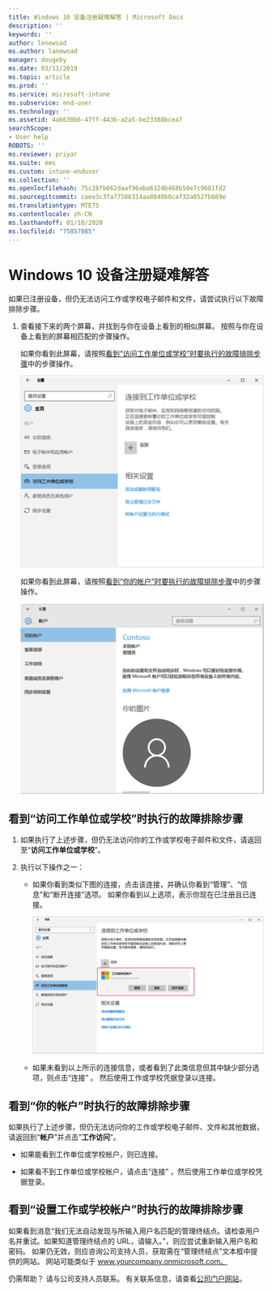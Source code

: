 ```yaml
---
title: Windows 10 设备注册疑难解答 | Microsoft Docs
description: ''
keywords: ''
author: lenewsad
ms.author: lanewsad
manager: dougeby
ms.date: 03/11/2019
ms.topic: article
ms.prod: ''
ms.service: microsoft-intune
ms.subservice: end-user
ms.technology: ''
ms.assetid: 4ab630b6-47ff-443b-a2a5-be23388bcea7
searchScope:
- User help
ROBOTS: ''
ms.reviewer: priyar
ms.suite: ems
ms.custom: intune-enduser
ms.collection: ''
ms.openlocfilehash: 75c28fb662daaf96aba6324b468b50e7c9081fd2
ms.sourcegitcommit: caee3c3fa77586314aa8040b0caf32a0527b669e
ms.translationtype: MTE75
ms.contentlocale: zh-CN
ms.lasthandoff: 01/10/2020
ms.locfileid: "75857885"
---
```

# <a name="troubleshoot-your-windows-10-device-enrollment"></a>Windows 10 设备注册疑难解答
如果已注册设备，但仍无法访问工作或学校电子邮件和文件，请尝试执行以下故障排除步骤。  

1. 查看接下来的两个屏幕，并找到与你在设备上看到的相似屏幕。 按照与你在设备上看到的屏幕相匹配的步骤操作。

    如果你看到此屏幕，请按照[看到“访问工作单位或学校”时要执行的故障排除步骤](#troubleshooting-steps-to-follow-if-you-see-access-work-or-school)中的步骤操作。

    ![settings-accounts-access-work-or-school](./media/w10-enroll-rs1-connect-to-work-or-school.png)

    如果你看到此屏幕，请按照[看到“你的帐户”时要执行的故障排除步骤](#troubleshooting-steps-to-follow-if-you-see-your-account)中的步骤操作。

    ![settings-accounts-your-account](./media/W10-enroll-2-accounts-your-account.png)

## <a name="troubleshooting-steps-to-follow-if-you-see-access-work-or-school"></a>看到“访问工作单位或学校”时执行的故障排除步骤

1. 如果执行了上述步骤，但仍无法访问你的工作或学校电子邮件和文件，请返回至“**访问工作单位或学校**”。

2. 执行以下操作之一：

   - 如果你看到类似下图的连接，点击该连接，并确认你看到“管理”、“信息”和“断开连接”选项。 如果你看到以上选项，表示你现在已注册且已连接。

     ![validate-successful-enrollment](./media/w10-enroll-rs1-validate-successful-enrollment.png)

   - 如果未看到以上所示的连接信息，或者看到了此类信息但其中缺少部分选项，则点击“连接”  。 然后使用工作或学校凭据登录以连接。  

## <a name="troubleshooting-steps-to-follow-if-you-see-your-account"></a>看到“你的帐户”时执行的故障排除步骤

如果执行了上述步骤，但仍无法访问你的工作或学校电子邮件、文件和其他数据，请返回到“**帐户**”并点击“**工作访问**”。

- 如果能看到工作单位或学校帐户，则已连接。  

- 如果看不到工作单位或学校帐户，请点击“连接”  ，然后使用工作单位或学校凭据登录。

## <a name="troubleshooting-steps-to-follow-if-you-see-set-up-a-work-or-school-account"></a>看到“设置工作或学校帐户”时执行的故障排除步骤

如果看到消息“我们无法自动发现与所输入用户名匹配的管理终结点。请检查用户名并重试。如果知道管理终结点的 URL，请输入。”，则应尝试重新输入用户名和密码</strong>。 如果仍无效，则应咨询公司支持人员，获取需在“管理终结点”文本框中提供的网站。 网站可能类似于 www.yourcompany.onmicrosoft.com。

仍需帮助？ 请与公司支持人员联系。 有关联系信息，请查看[公司门户网站](https://go.microsoft.com/fwlink/?linkid=2010980)。
